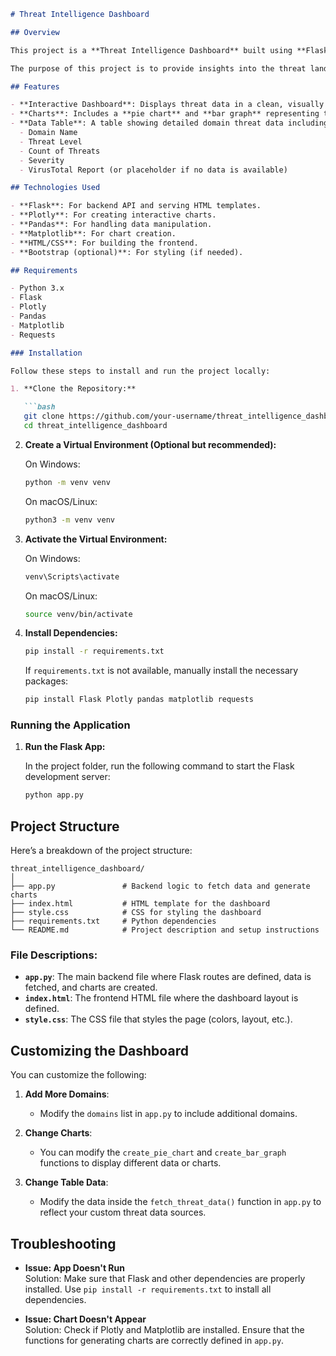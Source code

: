 

```markdown
# Threat Intelligence Dashboard

## Overview

This project is a **Threat Intelligence Dashboard** built using **Flask** (Python framework), **Plotly** (for charts), and **HTML/CSS** for the frontend. The dashboard fetches threat data related to different domains (like `example.com`, `paypal.com`, etc.) and displays it in a user-friendly manner with a **pie chart**, **bar graph**, and a **domain threat data overview table**.

The purpose of this project is to provide insights into the threat landscape by visualizing domain threat levels, severity, and additional data such as VirusTotal reports. The dashboard can display multiple domains and provides easy-to-read charts for analyzing threat data.

## Features

- **Interactive Dashboard**: Displays threat data in a clean, visually appealing layout.
- **Charts**: Includes a **pie chart** and **bar graph** representing threat levels across different domains.
- **Data Table**: A table showing detailed domain threat data including:
  - Domain Name
  - Threat Level
  - Count of Threats
  - Severity
  - VirusTotal Report (or placeholder if no data is available)

## Technologies Used

- **Flask**: For backend API and serving HTML templates.
- **Plotly**: For creating interactive charts.
- **Pandas**: For handling data manipulation.
- **Matplotlib**: For chart creation.
- **HTML/CSS**: For building the frontend.
- **Bootstrap (optional)**: For styling (if needed).

## Requirements

- Python 3.x
- Flask
- Plotly
- Pandas
- Matplotlib
- Requests

### Installation

Follow these steps to install and run the project locally:

1. **Clone the Repository:**

   ```bash
   git clone https://github.com/your-username/threat_intelligence_dashboard.git
   cd threat_intelligence_dashboard
   ```

2. **Create a Virtual Environment (Optional but recommended):**

   On Windows:
   ```bash
   python -m venv venv
   ```

   On macOS/Linux:
   ```bash
   python3 -m venv venv
   ```

3. **Activate the Virtual Environment:**

   On Windows:
   ```bash
   venv\Scripts\activate
   ```

   On macOS/Linux:
   ```bash
   source venv/bin/activate
   ```

4. **Install Dependencies:**

   ```bash
   pip install -r requirements.txt
   ```

   If `requirements.txt` is not available, manually install the necessary packages:
   ```bash
   pip install Flask Plotly pandas matplotlib requests
   ```

### Running the Application

1. **Run the Flask App:**

   In the project folder, run the following command to start the Flask development server:

   ```bash
   python app.py
   ```

## Project Structure

Here’s a breakdown of the project structure:

```
threat_intelligence_dashboard/
│
├── app.py               # Backend logic to fetch data and generate charts
├── index.html           # HTML template for the dashboard
├── style.css            # CSS for styling the dashboard
├── requirements.txt     # Python dependencies
└── README.md            # Project description and setup instructions
```

### File Descriptions:

- **`app.py`**: The main backend file where Flask routes are defined, data is fetched, and charts are created.
- **`index.html`**: The frontend HTML file where the dashboard layout is defined.
- **`style.css`**: The CSS file that styles the page (colors, layout, etc.).

## Customizing the Dashboard

You can customize the following:

1. **Add More Domains**:
   - Modify the `domains` list in `app.py` to include additional domains.
   
2. **Change Charts**:
   - You can modify the `create_pie_chart` and `create_bar_graph` functions to display different data or charts.
   
3. **Change Table Data**:
   - Modify the data inside the `fetch_threat_data()` function in `app.py` to reflect your custom threat data sources.

## Troubleshooting

- **Issue: App Doesn't Run**  
  Solution: Make sure that Flask and other dependencies are properly installed. Use `pip install -r requirements.txt` to install all dependencies.

- **Issue: Chart Doesn't Appear**  
  Solution: Check if Plotly and Matplotlib are installed. Ensure that the functions for generating charts are correctly defined in `app.py`.

